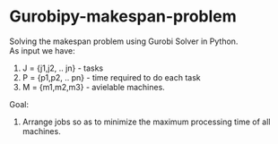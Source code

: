 # Gurobipy-makespan-problem
Solving the makespan problem using Gurobi Solver in Python.<br>
As input we have:<br>
1. J = {j1,j2, .. jn} - tasks<br>
2. P = {p1,p2, .. pn} - time required to do each task<br>
3. M = {m1,m2,m3} - avielable machines.<br>

Goal:<br>
1. Arrange jobs so as to minimize the maximum processing time of all machines.<br>
